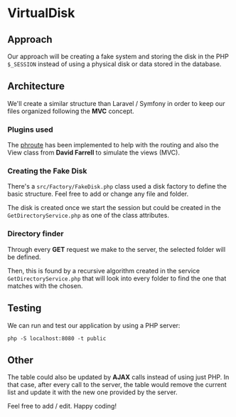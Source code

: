 # VirtualDisk

## Approach

Our approach will be creating a fake system and storing the disk in the PHP `$_SESSION` instead of using a physical disk or data stored in the database. 

## Architecture

We'll create a similar structure than Laravel / Symfony in order to keep our files organized following the **MVC** concept.

### Plugins used

The [phroute](https://github.com/mrjgreen/phroute) has been implemented to help with the routing and also the View class from __David Farrell__ to simulate the views (MVC).

### Creating the Fake Disk

There's a `src/Factory/FakeDisk.php` class used a disk factory to define the basic structure. Feel free to add or change any file and folder.

The disk is created once we start the session but could be created in the `GetDirectoryService.php` as one of the class attributes.

### Directory finder

Through every **GET** request we make to the server, the selected folder will be defined.

Then, this is found by a recursive algorithm created in the service `GetDirectoryService.php` that will look into every folder to find the one that matches with the chosen. 


## Testing

We can run and test our application by using a PHP server:

```
php -S localhost:8080 -t public
```

## Other 

The table could also be updated by **AJAX** calls instead of using just PHP. In that case, after every call to the server, the table would remove the current list and update it with the new one provided by the server.

Feel free to add / edit. Happy coding!
